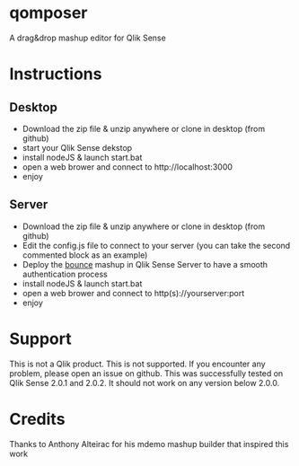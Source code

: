# qomposer

A drag&drop mashup editor for Qlik Sense

# Instructions

## Desktop

- Download the zip file & unzip anywhere or clone in desktop (from github)
- start your Qlik Sense dekstop
- install nodeJS & launch start.bat
- open a web brower and connect to http://localhost:3000
- enjoy

## Server

- Download the zip file & unzip anywhere or clone in desktop (from github)
- Edit the config.js file to connect to your server (you can take the second commented block as an example)
- Deploy the [bounce](http://branch.qlik.com/projects/showthread.php?582-bounce-after-authentication) mashup in Qlik Sense Server to have a smooth authentication process
- install nodeJS & launch start.bat
- open a web brower and connect to http(s)://yourserver:port
- enjoy

# Support

This is not a Qlik product. This is not supported. If you encounter any problem, please open an issue on github.
This was successfully tested on Qlik Sense 2.0.1 and 2.0.2. It should not work on any version below 2.0.0.

# Credits

Thanks to Anthony Alteirac for his mdemo mashup builder that inspired this work
